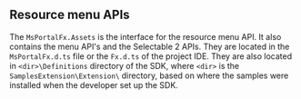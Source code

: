 
## Resource menu APIs

The `MsPortalFx.Assets` is the interface for the resource menu API. It also contains the menu API's and the Selectable 2 APIs.  They are located in the `MsPortalFx.d.ts` file or the `Fx.d.ts`  of the project IDE. They are also located in  `<dir>\Definitions` directory of the SDK, where `<dir>` is the `SamplesExtension\Extension\` directory, based on where the samples were installed when the developer set up the SDK.

<!-- TODO: Determine whether an  API Reference code generator will be available to first-party developers, or if this type of information can be made available in a tool like the playground. -->
